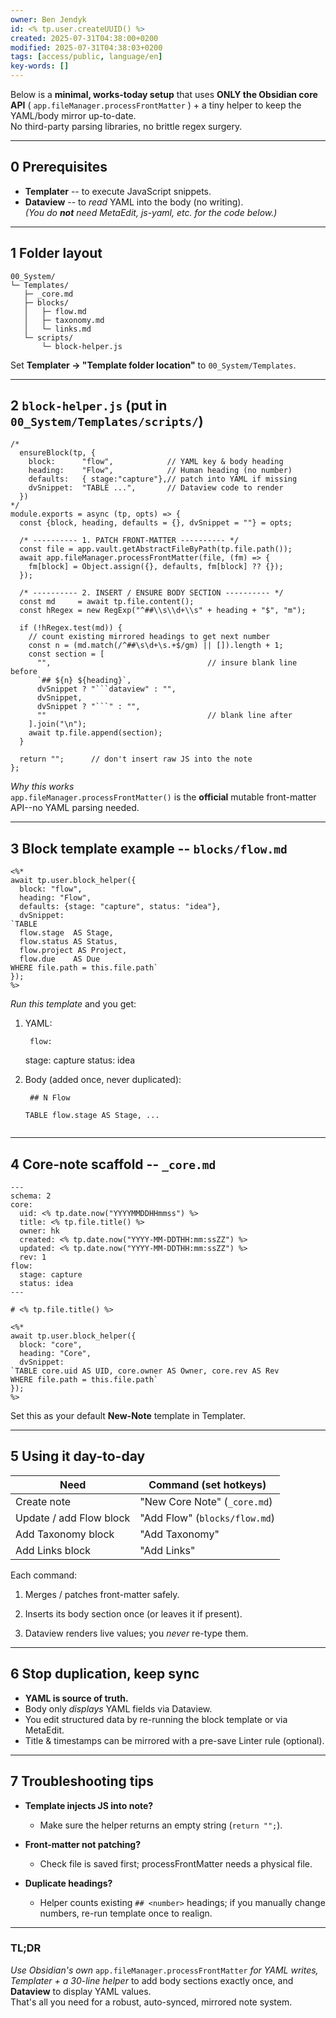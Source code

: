 ```yaml
---
owner: Ben Jendyk
id: <% tp.user.createUUID() %>
created: 2025-07-31T04:38:00+0200
modified: 2025-07-31T04:38:03+0200
tags: [access/public, language/en]
key-words: []
---
```


Below is a **minimal, works-today setup** that uses **ONLY the Obsidian core API** ( `app.fileManager.processFrontMatter` ) + a tiny helper to keep the YAML/body mirror up-to-date.  
No third-party parsing libraries, no brittle regex surgery.

* * *

## 0 Prerequisites

- **Templater** -- to execute JavaScript snippets.
- **Dataview** -- to _read_ YAML into the body (no writing).  
_(You do **not** need MetaEdit, js-yaml, etc. for the code below.)_
* * *

## 1 Folder layout
    
    
    00_System/
    └─ Templates/
       ├─ _core.md
       ├─ blocks/
       │   ├─ flow.md
       │   ├─ taxonomy.md
       │   └─ links.md
       └─ scripts/
           └─ block-helper.js
    

Set **Templater → "Template folder location"** to `00_System/Templates`.
* * *

## 2 `block-helper.js` (put in `00_System/Templates/scripts/`)
    
    
    /*
      ensureBlock(tp, {
        block:      "flow",            // YAML key & body heading
        heading:    "Flow",            // Human heading (no number)
        defaults:   { stage:"capture"},// patch into YAML if missing
        dvSnippet:  "TABLE ...",       // Dataview code to render
      })
    */
    module.exports = async (tp, opts) => {
      const {block, heading, defaults = {}, dvSnippet = ""} = opts;
    
      /* ---------- 1. PATCH FRONT-MATTER ---------- */
      const file = app.vault.getAbstractFileByPath(tp.file.path());
      await app.fileManager.processFrontMatter(file, (fm) => {
        fm[block] = Object.assign({}, defaults, fm[block] ?? {});
      });
    
      /* ---------- 2. INSERT / ENSURE BODY SECTION ---------- */
      const md     = await tp.file.content();
      const hRegex = new RegExp("^##\\s\\d+\\s" + heading + "$", "m");
    
      if (!hRegex.test(md)) {
        // count existing mirrored headings to get next number
        const n = (md.match(/^##\s\d+\s.+$/gm) || []).length + 1;
        const section = [
          "",                                   // insure blank line before
          `## ${n} ${heading}`,
          dvSnippet ? "```dataview" : "",
          dvSnippet,
          dvSnippet ? "```" : "",
          ""                                    // blank line after
        ].join("\n");
        await tp.file.append(section);
      }
    
      return "";      // don't insert raw JS into the note
    };
    

_Why this works_  
`app.fileManager.processFrontMatter()` is the **official** mutable front-matter API--no YAML parsing needed.
* * *

## 3 Block template example -- `blocks/flow.md`
    
    
    <%*
    await tp.user.block_helper({
      block: "flow",
      heading: "Flow",
      defaults: {stage: "capture", status: "idea"},
      dvSnippet:
    `TABLE
      flow.stage  AS Stage,
      flow.status AS Status,
      flow.project AS Project,
      flow.due    AS Due
    WHERE file.path = this.file.path`
    });
    %>
    

_Run this template_ and you get:

1. YAML:
    
        flow:
      stage: capture
      status: idea
    

2. Body (added once, never duplicated):
    
        ## N Flow
    ```dataview
    TABLE flow.stage AS Stage, ...
    

* * *

## 4 Core-note scaffold -- `_core.md`
    
    
    ---
    schema: 2
    core:
      uid: <% tp.date.now("YYYYMMDDHHmmss") %>
      title: <% tp.file.title() %>
      owner: hk
      created: <% tp.date.now("YYYY-MM-DDTHH:mm:ssZZ") %>
      updated: <% tp.date.now("YYYY-MM-DDTHH:mm:ssZZ") %>
      rev: 1
    flow:
      stage: capture
      status: idea
    ---
    
    # <% tp.file.title() %>
    
    <%*
    await tp.user.block_helper({
      block: "core",
      heading: "Core",
      dvSnippet:
    `TABLE core.uid AS UID, core.owner AS Owner, core.rev AS Rev
    WHERE file.path = this.file.path`
    });
    %>
    

Set this as your default **New-Note** template in Templater.
* * *

## 5 Using it day-to-day

| Need | Command (set hotkeys) | 
| ---- | ----  |
| Create note | "New Core Note" (`_core.md`) | 
| Update / add Flow block | "Add Flow" (`blocks/flow.md`) | 
| Add Taxonomy block | "Add Taxonomy" | 
| Add Links block | "Add Links" | 

Each command:

1. Merges / patches front-matter safely.

2. Inserts its body section once (or leaves it if present).

3. Dataview renders live values; you _never_ re-type them.

* * *

## 6 Stop duplication, keep sync

- **YAML is source of truth.**
- Body only _displays_ YAML fields via Dataview.
- You edit structured data by re-running the block template or via MetaEdit.
- Title & timestamps can be mirrored with a pre-save Linter rule (optional).
* * *

## 7 Troubleshooting tips

- **Template injects JS into note?**

    - Make sure the helper returns an empty string (`return "";`).
- **Front-matter not patching?**

    - Check file is saved first; processFrontMatter needs a physical file.
- **Duplicate headings?**

    - Helper counts existing `## <number>` headings; if you manually change numbers, re-run template once to realign.
* * *

### TL;DR

_Use Obsidian's own_ `app.fileManager.processFrontMatter` _for YAML writes,_  
_Templater + a 30-line helper_ to add body sections exactly once, and **Dataview** to display YAML values.  
That's all you need for a robust, auto-synced, mirrored note system.